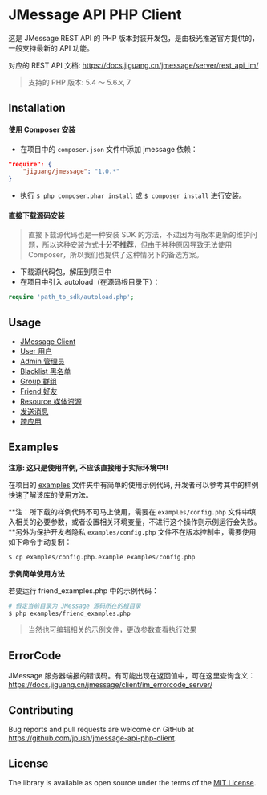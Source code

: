 # JMessage API PHP Client

这是 JMessage REST API 的 PHP 版本封装开发包，是由极光推送官方提供的，一般支持最新的 API 功能。

对应的 REST API 文档: https://docs.jiguang.cn/jmessage/server/rest_api_im/

> 支持的 PHP 版本: 5.4 ～ 5.6.x, 7

## Installation

#### 使用 Composer 安装

- 在项目中的 `composer.json` 文件中添加 jmessage 依赖：

```json
"require": {
    "jiguang/jmessage": "1.0.*"
}
```

- 执行 `$ php composer.phar install` 或 `$ composer install` 进行安装。

#### 直接下载源码安装

> 直接下载源代码也是一种安装 SDK 的方法，不过因为有版本更新的维护问题，所以这种安装方式**十分不推荐**，但由于种种原因导致无法使用 Composer，所以我们也提供了这种情况下的备选方案。

- 下载源代码包，解压到项目中
- 在项目中引入 autoload（在源码根目录下）：

```php
require 'path_to_sdk/autoload.php';
```

## Usage

* [JMessage Client](https://github.com/jpush/jmessage-api-php-client/blob/master/docs/GUIDE.md#jmessage-client)
* [User 用户](https://github.com/jpush/jmessage-api-php-client/blob/master/docs/GUIDE.md#user-用户)
* [Admin 管理员](https://github.com/jpush/jmessage-api-php-client/blob/master/docs/GUIDE.md#admin-管理员)
* [Blacklist 黑名单](https://github.com/jpush/jmessage-api-php-client/blob/master/docs/GUIDE.md#blacklist-黑名单)
* [Group 群组](https://github.com/jpush/jmessage-api-php-client/blob/master/docs/GUIDE.md#group-群组)
* [Friend 好友](https://github.com/jpush/jmessage-api-php-client/blob/master/docs/GUIDE.md#friend-好友)
* [Resource 媒体资源](https://github.com/jpush/jmessage-api-php-client/blob/master/docs/GUIDE.md#resource-媒体资源)
* [发送消息](https://github.com/jpush/jmessage-api-php-client/blob/master/docs/GUIDE.md#发送消息)
* [跨应用](https://github.com/jpush/jmessage-api-php-client/blob/master/docs/CROSS.md#cross-跨应用)

## Examples

**注意: 这只是使用样例, 不应该直接用于实际环境中!!**

在项目的 [examples](https://github.com/jpush/jmessage-api-php-client/tree/master/examples) 文件夹中有简单的使用示例代码, 开发者可以参考其中的样例快速了解该库的使用方法。

**注：所下载的样例代码不可马上使用，需要在 `examples/config.php` 文件中填入相关的必要参数，或者设置相关环境变量，不进行这个操作则示例运行会失败。**另外为保护开发者隐私 `examples/config.php` 文件不在版本控制中，需要使用如下命令手动复制：

```php
$ cp examples/config.php.example examples/config.php
```

**示例简单使用方法**

若要运行 friend_examples.php 中的示例代码：

```bash
# 假定当前目录为 JMessage 源码所在的根目录
$ php examples/friend_examples.php
```
> 当然也可编辑相关的示例文件，更改参数查看执行效果

## ErrorCode

JMessage 服务器端报的错误码。有可能出现在返回值中，可在这里查询含义： https://docs.jiguang.cn/jmessage/client/im_errorcode_server/

## Contributing

Bug reports and pull requests are welcome on GitHub at https://github.com/jpush/jmessage-api-php-client.

## License

The library is available as open source under the terms of the [MIT License](http://opensource.org/licenses/MIT).
